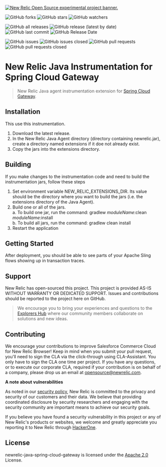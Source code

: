 
<a href="https://opensource.newrelic.com/oss-category/#new-relic-experimental"><picture><source media="(prefers-color-scheme: dark)" srcset="https://github.com/newrelic/opensource-website/raw/main/src/images/categories/dark/Experimental.png"><source media="(prefers-color-scheme: light)" srcset="https://github.com/newrelic/opensource-website/raw/main/src/images/categories/Experimental.png"><img alt="New Relic Open Source experimental project banner." src="https://github.com/newrelic/opensource-website/raw/main/src/images/categories/Experimental.png"></picture></a>

![GitHub forks](https://img.shields.io/github/forks/newrelic-experimental/newrelic-java-spring-cloud?style=social)
![GitHub stars](https://img.shields.io/github/stars/newrelic-experimental/newrelic-java-spring-cloud?style=social)
![GitHub watchers](https://img.shields.io/github/watchers/newrelic-experimental/newrelic-java-spring-cloud?style=social)

![GitHub all releases](https://img.shields.io/github/downloads/newrelic-experimental/newrelic-java-spring-cloud/total)
![GitHub release (latest by date)](https://img.shields.io/github/v/release/newrelic-experimental/newrelic-java-spring-cloud)
![GitHub last commit](https://img.shields.io/github/last-commit/newrelic-experimental/newrelic-java-spring-cloud)
![GitHub Release Date](https://img.shields.io/github/release-date/newrelic-experimental/newrelic-java-spring-cloud)


![GitHub issues](https://img.shields.io/github/issues/newrelic-experimental/newrelic-java-spring-cloud)
![GitHub issues closed](https://img.shields.io/github/issues-closed/newrelic-experimental/newrelic-java-spring-cloud)
![GitHub pull requests](https://img.shields.io/github/issues-pr/newrelic-experimental/newrelic-java-spring-cloud)
![GitHub pull requests closed](https://img.shields.io/github/issues-pr-closed/newrelic-experimental/newrelic-java-spring-cloud)

# New Relic Java Instrumentation for Spring Cloud Gateway

>New Relic Java agent instrumentation extension for [Spring Cloud Gateway](https://spring.io/projects/spring-cloud-gateway). 

## Installation

This use this instrumentation.   
1. Download the latest release.    
2. In the New Relic Java Agent directory (directory containing newrelic.jar), create a directory named extensions if it doe not already exist.   
3. Copy the jars into the extensions directory.

## Building

If you make changes to the instrumentation code and need to build the instrumentation jars, follow these steps
1. Set environment variable NEW_RELIC_EXTENSIONS_DIR.  Its value should be the directory where you want to build the jars (i.e. the extensions directory of the Java Agent).   
2. Build one or all of the jars.   
a. To build one jar, run the command:  gradlew _moduleName_:clean  _moduleName_:install    
b. To build all jars, run the command: gradlew clean install
3. Restart the application
## Getting Started

After deployment, you should be able to see parts of your Apache Sling flows showing up in transaction traces.


## Support

New Relic has open-sourced this project. This project is provided AS-IS WITHOUT WARRANTY OR DEDICATED SUPPORT. Issues and contributions should be reported to the project here on GitHub.

>We encourage you to bring your experiences and questions to the [Explorers Hub](https://discuss.newrelic.com) where our community members collaborate on solutions and new ideas.

## Contributing

We encourage your contributions to improve Salesforce Commerce Cloud for New Relic Browser! Keep in mind when you submit your pull request, you'll need to sign the CLA via the click-through using CLA-Assistant. You only have to sign the CLA one time per project. If you have any questions, or to execute our corporate CLA, required if your contribution is on behalf of a company, please drop us an email at opensource@newrelic.com.

**A note about vulnerabilities**

As noted in our [security policy](../../security/policy), New Relic is committed to the privacy and security of our customers and their data. We believe that providing coordinated disclosure by security researchers and engaging with the security community are important means to achieve our security goals.

If you believe you have found a security vulnerability in this project or any of New Relic's products or websites, we welcome and greatly appreciate you reporting it to New Relic through [HackerOne](https://hackerone.com/newrelic).

## License

newrelic-java-spring-cloud-gateway is licensed under the [Apache 2.0](http://apache.org/licenses/LICENSE-2.0.txt) License.


